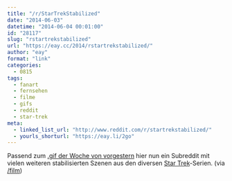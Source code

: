 ```yaml
---
title: "/r/StarTrekStabilized"
date: "2014-06-03"
datetime: "2014-06-04 00:01:00"
id: "28117"
slug: "rstartrekstabilized"
url: "https://eay.cc/2014/rstartrekstabilized/"
author: "eay"
format: "link"
categories:
  - 0815
tags:
  - fanart
  - fernsehen
  - filme
  - gifs
  - reddit
  - star-trek
meta:
  - linked_list_url: "http://www.reddit.com/r/startrekstabilized/"
  - yourls_shorturl: "https://eay.li/2go"
---
```


Passend zum [.gif der Woche von vorgestern](//eay.cc/2014/gif-der-woche-129/) hier nun ein Subreddit mit vielen weiteren stabilisierten Szenen aus den diversen [Star Trek](//eay.cc/tag/star-trek/)\-Serien. (via [/film](http://www.slashfilm.com/star-trek-motion-stabilized/))

